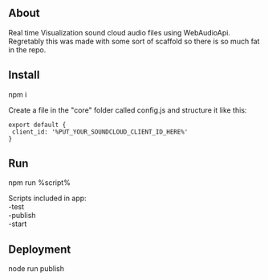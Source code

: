 ## About

Real time Visualization sound cloud audio files using WebAudioApi. Regretably this was made with some sort of scaffold so there is so much fat in the repo.

## Install

npm i

Create a file in the "core" folder called config.js and structure it like this:

```
export default {
 client_id: '%PUT_YOUR_SOUNDCLOUD_CLIENT_ID_HERE%'
}
```

## Run

npm run %script%

Scripts included in app:  
-test  
-publish  
-start

## Deployment

node run publish
